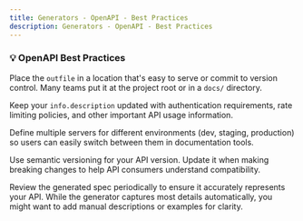 ```yaml
---
title: Generators - OpenAPI - Best Practices
description: Generators - OpenAPI - Best Practices
---
```



### 💡 OpenAPI Best Practices

Place the `outfile` in a location that's easy to serve or commit to version control.
Many teams put it at the project root or in a `docs/` directory.

Keep your `info.description` updated with authentication requirements,
rate limiting policies, and other important API usage information.

Define multiple servers for different environments (dev, staging, production)
so users can easily switch between them in documentation tools.

Use semantic versioning for your API version.
Update it when making breaking changes to help API consumers understand compatibility.

Review the generated spec periodically to ensure it accurately represents your API.
While the generator captures most details automatically,
you might want to add manual descriptions or examples for clarity.

